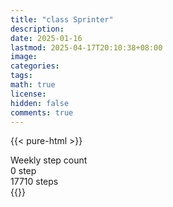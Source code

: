 ```yaml
---
title: "class Sprinter"
description: 
date: 2025-01-16
lastmod: 2025-04-17T20:10:38+08:00
image: 
categories: 
tags: 
math: true
license: 
hidden: false
comments: true
---
```

{{< pure-html >}}
<div class="chart-wrap vertical">
  <div class="title">Weekly step count</div>
  <div class="grid">
    <div class="bottom"> 0 step </div>
    <div class="bar" style="--bar-value:53%;" data-name="9425" title="04-11"></div>
    <div class="bar" style="--bar-value:38%;" data-name="6656" title="04-12"></div>
    <div class="bar" style="--bar-value:64%;" data-name="11380" title="04-13"></div>
    <div class="bar" style="--bar-value:100%;" data-name="17710" title="04-14"></div>
    <div class="bar" style="--bar-value:42%;" data-name="7408" title="04-15"></div>
    <div class="bar" style="--bar-value:0%;" data-name="57" title="04-16"></div>
    <div class="bar" style="--bar-value:0%;" data-name="74" title="04-17"></div>
<div class="top"> 17710 steps </div>
  </div>
</div>
{{</ pure-html >}}